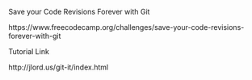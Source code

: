 <p>Save your Code Revisions Forever with Git</p>
https://www.freecodecamp.org/challenges/save-your-code-revisions-forever-with-git

<p>Tutorial Link</p>
http://jlord.us/git-it/index.html
